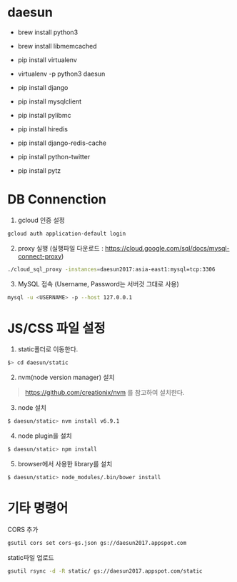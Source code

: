 # daesun

- brew install python3
- brew install libmemcached

- pip install virtualenv
- virtualenv -p python3 daesun

- pip install django 
- pip install mysqlclient
- pip install pylibmc
- pip install hiredis
- pip install django-redis-cache
- pip install python-twitter
- pip install pytz

# DB Connenction
1. gcloud 인증 설정
```bash
gcloud auth application-default login
```
2. proxy 실행 (실행파일 다운로드 : https://cloud.google.com/sql/docs/mysql-connect-proxy)
```bash
./cloud_sql_proxy -instances=daesun2017:asia-east1:mysql=tcp:3306
```
3. MySQL 접속 (Username, Password는 서버것 그대로 사용)
```bash
mysql -u <USERNAME> -p --host 127.0.0.1
```

# JS/CSS 파일 설정

1. static폴더로 이동한다.
```bash
$> cd daesun/static
```

2. nvm(node version manager) 설치
> https://github.com/creationix/nvm 를 참고하여 설치한다.

3. node 설치
```bash
$ daesun/static> nvm install v6.9.1
```

4. node plugin을 설치
```bash
$ daesun/static> npm install
```

5. browser에서 사용한 library를 설치
```bash
$ daesun/static> node_modules/.bin/bower install
```


# 기타 명령어
CORS 추가
```bash
gsutil cors set cors-gs.json gs://daesun2017.appspot.com
```

static파일 업로드
```bash
gsutil rsync -d -R static/ gs://daesun2017.appspot.com/static
```